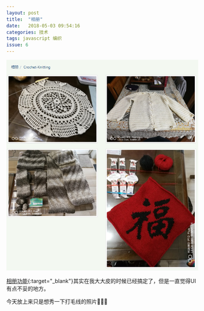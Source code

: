 ```yaml
---
layout: post
title:  "相册"
date:   2018-05-03 09:54:16
categories: 技术
tags: javascript 编织
issue: 6
---
```

![](/img/2018-05-03_photo.PNG)

[相册功能](/photos){:target="_blank"}其实在我大大皮的时候已经搞定了，但是一直觉得UI有点不妥的地方。

今天放上来只是想秀一下打毛线的照片:sheep::sheep::sheep:
